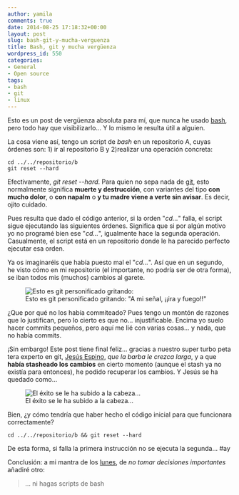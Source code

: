 ```yaml
---
author: yamila
comments: true
date: 2014-08-25 17:18:32+00:00
layout: post
slug: bash-git-y-mucha-verguenza
title: Bash, git y mucha vergüenza
wordpress_id: 550
categories:
- General
- Open source
tags:
- bash
- git
- linux
---
```


Esto es un post de vergüenza absoluta para mí, que nunca he usado [bash](http://www.gnu.org/software/bash/), pero todo hay que visibilizarlo... Y lo mismo le resulta útil a alguien.
<!-- more -->
La cosa viene así, tengo un script de _bash_ en un repositorio A, cuyas órdenes son: 1) ir al repositorio B y 2)realizar una operación concreta:


    cd ../../repositorio/b
    git reset --hard



Efectivamente, _git reset --hard_. Para quien no sepa nada de [git](http://git-scm.com/), esto normalmente significa **muerte y destrucción**, con variantes del tipo **con mucho dolor**, o **con napalm** o **y tu madre viene a verte sin avisar**. Es decir, ojito cuidado.

Pues resulta que dado el código anterior, si la orden "_cd..._" falla, el script sigue ejecutando las siguientes órdenes. Significa que si por algún motivo yo no programé bien ese "_cd..._", igualmente hace la segunda operación. Casualmente, el script está en un repositorio donde le ha parecido perfecto ejecutar esa orden.

Ya os imaginaréis que había puesto mal el "_cd..._". Así que en un segundo, he visto cómo en mi repositorio (el importante, no podría ser de otra forma), se iban todos mis (muchos) cambios al garete.

<figure>
  <img src="http://assets.sbnation.com/assets/557818/unleashHell_medium.jpg" width=""
       alt="Esto es git personificado gritando: "A mi señal, ¡¡ira y fuego!!"" />
  <figcaption>Esto es git personificado gritando: "A mi señal, ¡¡ira y fuego!!"</figcaption>
</figure>

¿Que por qué no los había commiteado? Pues tengo un montón de razones que lo justifican, pero lo cierto es que no... injustificable. Encima yo suelo hacer commits pequeños, pero aquí me lié con varias cosas... y nada, que no había commits.

¡Sin embargo! Este post tiene final feliz... gracias a nuestro super turbo peta tera experto en git, [Jesús Espino](http://twitter.com/jespinog), _que la barba le crezca larga_, y a que **había stasheado los cambios** en cierto momento (aunque el stash ya no existía para entonces), he podido recuperar los cambios. Y Jesús se ha quedado como...

<figure>
  <img src="http://cdn.meme.li/instances/500x/53765765.jpg" width=""
       alt="El éxito se le ha subido a la cabeza..." />
  <figcaption>El éxito se le ha subido a la cabeza...</figcaption>
</figure>

Bien, ¿y cómo tendría que haber hecho el código inicial para que funcionara correctamente?


    cd ../../repositorio/b && git reset --hard


De esta forma, si falla la primera instrucción no se ejecuta la segunda... #ay

Conclusión: a mi mantra de los [lunes](http://moduslaborandi.net/lunes), de _no tomar decisiones importantes_ añadiré otro:


> ... ni hagas scripts de bash
